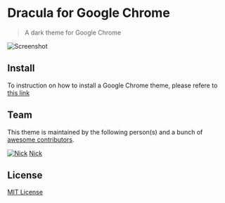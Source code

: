 # Dracula for Google Chrome

> A dark theme for Google Chrome

![Screenshot](./Screenshot/screen1.jpg)

## Install

To instruction on how to install a Google Chrome theme, please refere to [this link](https://support.google.com/chrome/answer/148695?hl=en-GB)

## Team

This theme is maintained by the following person(s) and a bunch of [awesome contributors](https://github.com/dracula/template/graphs/contributors).

[![Nick](https://avatars2.githubusercontent.com/u/9289704?v=3&s=100)](https://github.com/nickimola)
[Nick](https://github.com/nickimola)

## License

[MIT License](./LICENSE)
